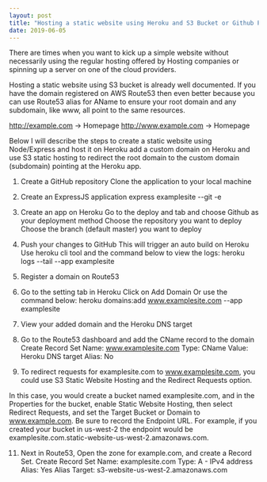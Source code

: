 ```yaml
---
layout: post
title: "Hosting a static website using Heroku and S3 Bucket or Github Page"
date: 2019-06-05
---
```


There are times when you want to kick up a simple website without necessarily using the regular hosting offered by Hosting companies or spinning up a server on one of the cloud providers. 

Hosting a static website using S3 bucket is already well documented. If you have the domain registered on AWS Route53 then even better because you can use Route53 alias for AName to ensure your root domain and any subdomain, like www, all point to the same resources. 

http://example.com -> Homepage
http://www.example.com -> Homepage

Below I will describe the steps to create a static website using Node/Express and host it on Heroku add a custom domain on Heroku and use S3 static hosting to redirect the root domain to the custom domain (subdomain) pointing at the Heroku app.

1. Create a GitHub repository
	Clone the application to your local machine
2. Create an ExpressJS application
	express examplesite --git -e
3. Create an app on Heroku
	Go to the deploy and tab and choose Github as your deployment method
	Choose the repository you want to deploy
	Choose the branch (default master) you want to deploy
4. Push your changes to GitHub
	This will trigger an auto build on Heroku
	Use heroku cli tool and the command below to view the logs:
		heroku logs --tail --app examplesite
5. Register a domain on Route53
7. Go to the setting tab in Heroku
	Click on Add Domain 
	Or use the command below:
	heroku domains:add www.examplesite.com --app examplesite
8. View your added domain and the Heroku DNS target
9. Go to the Route53 dashboard and add the CName record to the domain
	Create Record Set
	Name: www.examplesite.com
	Type: CName
	Value: Heroku DNS target
	Alias: No

10. To redirect requests for examplesite.com to www.examplesite.com, you could use S3 Static Website Hosting and the Redirect Requests option.

In this case, you would create a bucket named examplesite.com, and in the Properties for the bucket, enable Static Website Hosting, then select Redirect Requests, and set the Target Bucket or Domain to www.example.com. 
Be sure to record the Endpoint URL. For example, if you created your bucket in us-west-2 the endpoint would be examplesite.com.static-website-us-west-2.amazonaws.com.

11. Next in Route53, Open the zone for example.com, and create a Record Set. 
    	Create Record Set
    	Name: examplesite.com
    	Type: A - IPv4 address
    	Alias: Yes
	Alias Target: s3-website-us-west-2.amazonaws.com


